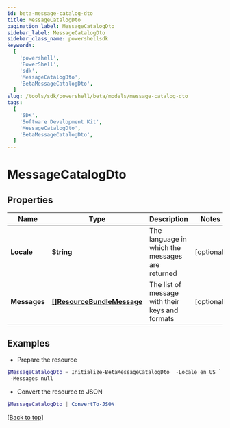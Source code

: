 ```yaml
---
id: beta-message-catalog-dto
title: MessageCatalogDto
pagination_label: MessageCatalogDto
sidebar_label: MessageCatalogDto
sidebar_class_name: powershellsdk
keywords:
  [
    'powershell',
    'PowerShell',
    'sdk',
    'MessageCatalogDto',
    'BetaMessageCatalogDto',
  ]
slug: /tools/sdk/powershell/beta/models/message-catalog-dto
tags:
  [
    'SDK',
    'Software Development Kit',
    'MessageCatalogDto',
    'BetaMessageCatalogDto',
  ]
---
```


# MessageCatalogDto

## Properties

| Name | Type | Description | Notes |
| --- | --- | --- | --- |
| **Locale** | **String** | The language in which the messages are returned | [optional] |
| **Messages** | [**[]ResourceBundleMessage**](resource-bundle-message) | The list of message with their keys and formats | [optional] |

## Examples

- Prepare the resource

```powershell
$MessageCatalogDto = Initialize-BetaMessageCatalogDto  -Locale en_US `
 -Messages null
```

- Convert the resource to JSON

```powershell
$MessageCatalogDto | ConvertTo-JSON
```

[[Back to top]](#)
